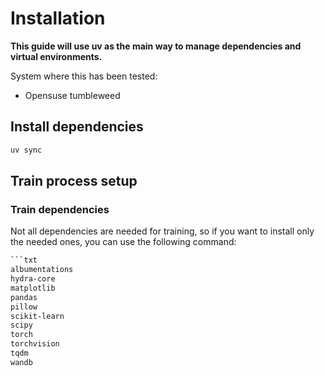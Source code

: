 # Installation 

**This guide will use uv as the main way to manage dependencies and virtual environments.**

System where this has been tested:

- Opensuse tumbleweed

## Install dependencies 

```bash 
uv sync
```

## Train process setup

### Train dependencies

Not all dependencies are needed for training, so if you want to install only the needed ones, you can use the following command:
```bash
```txt
albumentations
hydra-core
matplotlib
pandas
pillow
scikit-learn
scipy
torch
torchvision
tqdm
wandb
```
